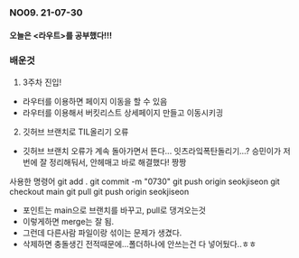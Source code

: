 ### NO09. 21-07-30
#### 오늘은 <라우트>를 공부했다!!!

### 배운것
1. 3주차 진입!
- 라우터를 이용하면 페이지 이동을 할 수 있음
- 라우터를 이용해서 버킷리스트 상세페이지 만들고 이동시키긩

2. 깃허브 브랜치로 TIL올리기 오류
- 깃허브 브랜치 오류가 계속 돌아가면서 뜬다... 잇츠라잌폭탄돌리기...? 승민이가 저번에 잘 정리해둬서, 안헤매고 바로 해결했다! 짱짱

사용한 명령어
git add .
git commit -m "0730"
git push origin seokjiseon
git checkout main
git pull 
git push origin seokjiseon

- 포인트는 main으로 브랜치를 바꾸고, pull로 댕겨오는것
- 이렇게하면 merge는 잘 됨.
- 그런데 다른사람 파일이랑 섞이는 문제가 생겼다.
- 삭제하면 충돌생긴 전적때문에...폴더하나에 안쓰는건 다 넣어뒀다..ㅎㅎ